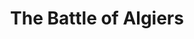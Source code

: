 ---
layout: film

excerpt: A film commissioned by the Algerian government that shows the Algerian revolution from both sides. The French foreign legion has left Vietnam in defeat and has something to prove. The Algerians are seeking independence. The two clash. The torture used by the French is contrasted with the Algerian's use of bombs in soda shops. A look at war as a nasty thing that harms and sullies everyone who participates in it.
title: The Battle of Algiers
runtime: 121
genre:  
- War
- Drama
silent: no
decade: 1960s
recommended: yes
editors-rating: 4
image:  /feature-images/The-Battle-of-Algiers-1966.jpg
video: https://www.youtube.com/embed/y-7j4WVTgWc?rel=0&amp;controls=0&amp;showinfo=0
synopsis: A film commissioned by the Algerian government that shows the Algerian revolution from both sides. The French foreign legion has left Vietnam in defeat and has something to prove. The Algerians are seeking independence. The two clash. The torture used by the French is contrasted with the Algerian's use of bombs in soda shops. A look at war as a nasty thing that harms and sullies everyone who participates in it.
director: Gillo Pontecorvo
year: 1966
country: 
- Italy
- Algeria
cast: 
- Brahim Hadjadj
- Jean Martin
- Yacef Saadi
imdb: http://www.imdb.com/title/tt0058946/?ref_=nv_sr_1

--- 